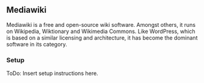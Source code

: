 ## Mediawiki
Mediawiki is a free and open-source wiki software. Amongst others, it runs on Wikipedia, Wiktionary and Wikimedia Commons. Like WordPress, which is based on a similar licensing and architecture, it has become the dominant software in its category.

### Setup
ToDo: Insert setup instructions here.